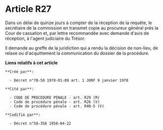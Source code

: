 # Article R27

Dans un délai de quinze jours à compter de la réception de la requête, le secrétaire de la commission en transmet copie au
procureur général près la Cour de cassation et, par lettre recommandée avec demande d'avis de réception, à l'agent judiciaire
du Trésor.

Il demande au greffe de la juridiction qui a rendu la décision de non-lieu, de relaxe ou d'acquittement la communication du
dossier de la procédure.

**Liens relatifs à cet article**

	**Créé par**:

	  - Décret n°78-50 1978-01-09 art. 1 JORF 9 janvier 1978

	**Cité par**:

	  - CODE DE PROCEDURE PENALE - art. R29 (M)
	  - Code de procédure pénale - art. R26 (V)
	  - Code de procédure pénale - art. R40-5 (V)

	**Codifié par**:

	  - Décret n°58-358 1958-04-22
